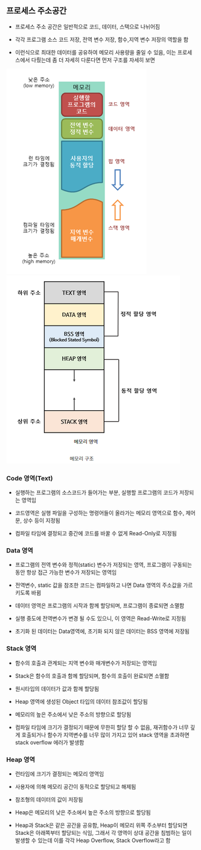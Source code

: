 ## 프로세스 주소공간
- 프로세스 주소 공간은 일반적으로 코드, 데이터, 스택으로 나뉘어짐

- 각각 프로그램 소스 코드 저장, 전역 변수 저장, 함수,지역 변수 저장의 역할을 함

- 이런식으로 최대한 데이터를 공유하여 메모리 사용량을 줄일 수 있음, 이는 프로세스에서 다뤘는데 좀 더 자세히 다룬다면 먼저 구조를 자세히 보면

![one](/cheewr85/img/OS/nine.png)
![one](/cheewr85/img/OS/ten.png)

### Code 영역(Text)
- 실행하는 프로그램의 소스코드가 들어가는 부분, 실행할 프로그램의 코드가 저장되는 영역임

- 코드영역은 실행 파일을 구성하는 명령어들이 올라가는 메모리 영역으로 함수, 제어문, 상수 등이 지정됨

- 컴파일 타임에 결정되고 중간에 코드를 바꿀 수 없게 Read-Only로 지정됨

### Data 영역
- 프로그램의 전역 변수와 정적(static) 변수가 저장되는 영역, 프로그램이 구동되는 동안 항상 접근 가능한 변수가 저장되는 영역임

- 전역변수, static 값을 참조한 코드는 컴파일하고 나면 Data 영역의 주소값을 가르키도록 바뀜

- 데이터 영역은 프로그램의 시작과 함께 할당되며, 프로그램이 종료되면 소멸함

- 실행 중도에 전역변수가 변경 될 수도 있으니, 이 영역은 Read-Write로 지정됨

- 초기화 된 데이터는 Data영역에, 초기화 되지 않은 데이터는 BSS 영역에 저장됨

### Stack 영역
- 함수의 호출과 관계되는 지역 변수와 매개변수가 저장되는 영역임

- Stack은 함수의 호출과 함께 할당되며, 함수의 호출이 완료되면 소멸함

- 원시타입의 데이터가 값과 함께 할당됨

- Heap 영역에 생성된 Object 타입의 데이터 참조값이 할당됨

- 메모리의 높은 주소에서 낮은 주소의 방향으로 할당됨

- 컴파일 타임에 크기가 결정되기 때문에 무한히 할당 할 수 없음, 재귀함수가 너무 깊게 호출되거나 함수가 지역변수를 너무 많이 가지고 있어 stack 영역을 초과하면 stack overflow 에러가 발생함

### Heap 영역
- 런타임에 크기가 결정되는 메모리 영역임

- 사용자에 의해 메모리 공간이 동적으로 할당되고 해제됨

- 참조형의 데이터의 값이 저장됨

- Heap은 메모리의 낮은 주소에서 높은 주소의 방향으로 할당됨

- Heap과 Stack은 같은 공간을 공유함, Heap이 메모리 위쪽 주소부터 할당되면 Stack은 아래쪽부터 할당되는 식임, 그래서 각 영역이 상대 공간을 침범하는 일이 발생할 수 있는데 이를 각각 Heap Overflow, Stack Overflow라고 함

